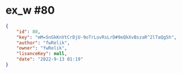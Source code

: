 
# ex_w #80
                
```JSON
{
    "id": 80,
    "key": "mM=5nGkKnVtCrDjU-9oTrLovRsLrD#9eQkXvBszaR^2lTaQgSh",
    "author": "fwRelik",
    "owner": "fwRelik",
    "lisanceKey": null,
    "date": "2022-9-13 01:19"
}
```
